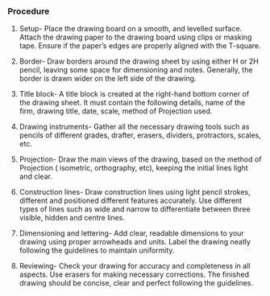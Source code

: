 ### Procedure

1. Setup-  Place the drawing board on a smooth, and levelled surface. Attach the drawing paper to the drawing board using clips or masking tape. Ensure if the paper’s edges are properly aligned with the T-square.  

2. Border- Draw borders around the drawing sheet by using either H or 2H pencil, leaving some space for dimensioning and notes. Generally, the border is drawn wider on the left side of the drawing.   

3. Title block- A title block is created at the right-hand bottom corner of the drawing sheet. It must contain the following details, name of the firm, drawing title, date, scale, method of Projection used. 

4. Drawing instruments- Gather all the necessary drawing tools such as pencils of different grades, drafter, erasers, dividers, protractors, scales, etc.  

5. Projection- Draw the main views of the drawing, based on the method of Projection ( isometric, orthography, etc), keeping the initial lines light and clear. 

6. Construction lines- Draw construction lines using light pencil strokes, different and positioned different features accurately. Use different types of lines such as wide and narrow to differentiate between three visible, hidden and centre lines. 

7. Dimensioning and lettering- Add clear, readable dimensions to your drawing using proper arrowheads and units. Label the drawing neatly following the guidelines to maintain uniformity. 

8. Reviewing-  Check your drawing for accuracy and completeness in all aspects. Use erasers for making necessary corrections. The finished drawing should be concise, clear and perfect following the guidelines.  